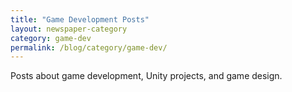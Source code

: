 ```yaml
---
title: "Game Development Posts"
layout: newspaper-category
category: game-dev
permalink: /blog/category/game-dev/
---
```


Posts about game development, Unity projects, and game design. 